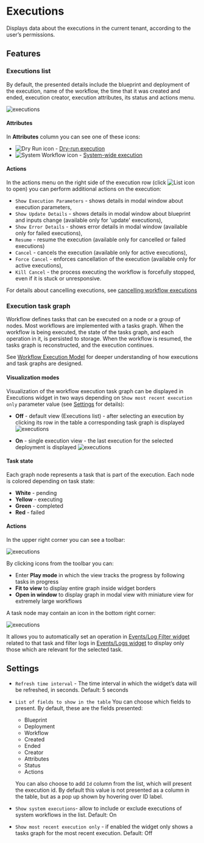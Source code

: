 # Executions

Displays data about the executions in the current tenant, according to the user’s permissions. 

## Features

### Executions list

By default, the presented details include the blueprint and deployment of the execution, name of the workflow, the time that it was created and ended, execution creator, execution attributes, its status and actions menu.

![executions](https://docs.cloudify.co/5.1/images/ui/widgets/executions.png)

#### Attributes

In **Attributes** column you can see one of these icons:

* ![Dry Run icon](https://docs.cloudify.co/5.1/images/ui/icons/dry-run-icon.png) - [Dry-run execution](https://docs.cloudify.co/5.1/working_with/workflows/dry-run)
* ![System Workflow icon](https://docs.cloudify.co/5.1/images/ui/icons/system-workflow-icon.png) - [System-wide execution](https://docs.cloudify.co/5.1/working_with/workflows/index.html)

#### Actions

In the actions menu on the right side of the execution row (click ![List icon](https://docs.cloudify.co/5.1/images/ui/icons/list-icon.png) to open) you can perform additional actions on the execution:

* `Show Execution Parameters` - shows details in modal window about execution parameters,    
* `Show Update Details` - shows details in modal window about blueprint and inputs change (available only for 'update' executions),
* `Show Error Details` - shows error details in modal window (available only for failed executions), 
* `Resume` - resume the execution (available only for cancelled or failed executions)
* `Cancel` - cancels the execution (available only for active executions),
* `Force Cancel` - enforces cancellation of the execution (available only for active executions), 
* `Kill Cancel` - the process executing the workflow is forcefully stopped, even if it is stuck or unresponsive.
 
 For details about cancelling executions, see [cancelling workflow executions](https://docs.cloudify.co/5.1/working_with/workflows/cancelling-execution)


### Execution task graph

Workflow defines tasks that can be executed on a node or a group of nodes. Most workflows are implemented with a tasks graph. When the workflow is being executed, the state of the tasks graph, and each operation in it, is persisted to storage. When the workflow is resumed, the tasks graph is reconstructed, and the execution continues.

See [Workflow Execution Model](https://docs.cloudify.co/5.1//developer/execution_model) for deeper understanding of how executions and task graphs are designed.

#### Visualization modes 

Visualization of the workflow execution task graph can be displayed in Executions widget in two ways depending on `Show most recent execution only` parameter value (see [Settings](https://docs.cloudify.co/5.1#settings) for details):

* **Off** - default view (Executions list) - after selecting an execution by clicking its row in the table a corresponding task graph is displayed
  ![executions](https://docs.cloudify.co/5.1/images/ui/widgets/executions-tasks-graph.png)

* **On** - single execution view - the last execution for the selected deployment is displayed 
  ![executions](https://docs.cloudify.co/5.1/images/ui/widgets/executions-tasks-graph-single.png)
 
#### Task state

Each graph node represents a task that is part of the execution. Each node is colored depending on task state:

* **White** - pending
* **Yellow** - executing
* **Green** - completed
* **Red** - failed

#### Actions

In the upper right corner you can see a toolbar: 

![executions](https://docs.cloudify.co/5.1/images/ui/widgets/executions-tasks-graph-toolbar.png)

By clicking icons from the toolbar you can:

* Enter **Play mode** in which the view tracks the progress by following tasks in progress
* **Fit to view** to display entire graph inside widget borders 
* **Open in window** to display graph in modal view with miniature view for extremely large workflows

A task node may contain an icon in the bottom right corner:

![executions](https://docs.cloudify.co/5.1/images/ui/widgets/executions-tasks-graph-task.png)

It allows you to automatically set an operation in [Events/Log Filter widget](https://docs.cloudify.co/5.1/working_with/console/widgets/eventsFilter) related to that task and filter logs in [Events/Logs widget](https://docs.cloudify.co/5.1/working_with/console/widgets/events) to display only those which are relevant for the selected task.


## Settings

* `Refresh time interval` - The time interval in which the widget’s data will be refreshed, in seconds. Default: 5 seconds
* `List of fields to show in the table` You can choose which fields to present. By default, these are the fields presented:
    * Blueprint
    * Deployment
    * Workflow
    * Created
    * Ended 
    * Creator
    * Attributes
    * Status
    * Actions
   
    You can also choose to add `Id` column from the list, which will present the execution id. By default this value is not presented as a column in the table, but as a pop up shown by hovering over ID label.
* `Show system executions`- allow to include or exclude executions of system workflows in the list. Default: On
* `Show most recent execution only` - if enabled the widget only shows a tasks graph for the most recent execution. Default: Off
